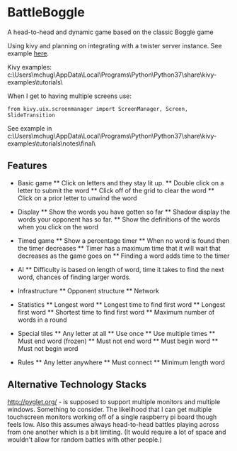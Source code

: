 # BattleBoggle
A head-to-head and dynamic game based on the classic Boggle game

Using kivy and planning on integrating with a twister server instance.  See
example [here](https://kivy.org/doc/stable/guide/other-frameworks.html).

Kivy examples:
c:\Users\mchug\AppData\Local\Programs\Python\Python37\share\kivy-examples\tutorials\

When I get to having multiple screens use:

```
from kivy.uix.screenmanager import ScreenManager, Screen, SlideTransition
```
See example in 
c:\Users\mchug\AppData\Local\Programs\Python\Python37\share\kivy-examples\tutorials\notes\final\

## Features

* Basic game
** Click on letters and they stay lit up. 
** Double click on a letter to submit the word
** Click off of the grid to clear the word
** Click on a prior letter to unwind the word

* Display
** Show the words you have gotten so far
** Shadow display the words your opponent has so far.
** Show the definitions of the words when you click on the word

* Timed game
** Show a percentage timer
** When no word is found then the timer decreases
** Timer has a maximum time that it will wait that decreases as the game goes on
** Finding a word adds time to the timer

* AI
** Difficulty is based on length of word, time it takes to find the next word, chances of finding larger words.

* Infrastructure
** Opponent structure
** Network

* Statistics
** Longest word
** Longest time to find first word
** Longest first word
** Shortest time to find first word
** Maximum number of words in a round

* Special tiles
** Any letter at all
** Use once
** Use multiple times
** Must end word (frozen)
** Must not end word
** Must begin word
** Must not begin word


* Rules
** Any letter anywhere
** Must connect
** Minimum length word


## Alternative Technology Stacks

http://pyglet.org/ - is supposed to support multiple monitors and multiple windows.  Something to consider.  The likelihood that I can get multiple touchscreen monitors working off of a single raspberry pi board though feels low.  Also this assumes always head-to-head battles playing across from one another which is a bit limiting.  (It would require a lot of space and wouldn't allow for random battles with other people.)
